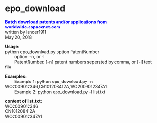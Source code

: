 # epo_download
<b><font color="blue">Batch download patents and/or applications from worldwide.espacenet.com</font></b><br>
written by lancer1911<br>
May 20, 2018

<b>Usage:</b><br>
python epo_download.py option PatentNumber<br>
&nbsp;&nbsp;&nbsp;&nbsp;&nbsp;&nbsp;&nbsp;&nbsp;option: -n, or -l<br>
&nbsp;&nbsp;&nbsp;&nbsp;&nbsp;&nbsp;&nbsp;&nbsp;PatentNumber: [-n] patent numbers seperated by comma, or [-l] text file

<b>Examples:</b><br>
&nbsp;&nbsp;&nbsp;&nbsp;&nbsp;&nbsp;&nbsp;&nbsp;Example 1: python epo_download.py -n WO2009012346,CN101208412A,WO2009012347A1<br>
&nbsp;&nbsp;&nbsp;&nbsp;&nbsp;&nbsp;&nbsp;&nbsp;Example 2: python epo_download.py -l list.txt

<b>content of list.txt:</b><br>
WO2009012346<br>
CN101208412A<br>
WO2009012347A1<br>
